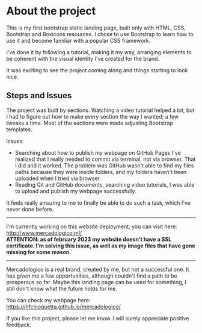 <h1>About the project</h1>
This is my first bootstrap static landing page, built only with HTML, CSS, Bootstrap and Boxicons resources. I chose to use Bootstrap to learn how to use it and become familiar with a popular CSS framework.

I've done it by following a tutorial, making it my way, arranging elements to be coherent with the visual identity I've created for the brand.

It was exciting to see the project coming along and things starting to look nice.

<h2>Steps and Issues</h2>

The project was built by sections. Watching a video tutorial helped a lot, but I had to figure out how to make every section the way I wanted; a few tweaks a time.
Most of the sections were made adjusting Bootstrap templates.

Issues: 
  - Searching about how to publish my webpage on GitHub Pages I've realized that I really needed to commit via terminal, not via browser. That I did and it worked. The problem was GitHub wasn't able to find my files paths because they were inside folders, and my folders haven't been uploaded when I tried via browser.
  - Reading Git and GitHub documents, searching video tutorials, I was able to upload and publish my webpage successfully.

It feels really amazing to me to finally be able to do such a task, which I've never done before.

_______________________________________________________
I'm currently working on this website deployment; you can visit here: http://www.mercadologico.ml/ <br/>
<strong>ATTENTION: as of february 2023 my website doesn't have a SSL certificate. I'm solving this issue, as well as my image files that have gone missing for some reason. </strong>

_______________________________________________________

Mercadologico is a real brand, created by me, but not a successful one. It has given me a few opportunities, although couldn't find a path to be prosperous so far. Maybe this landing page can be used for something, I still don't know what the future holds for me.

You can check my webpage here: https://jhfchioquetta.github.io/mercadologico/

If you like this project, please let me know. I will surely appreciate positive feedback.
